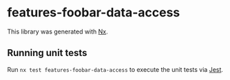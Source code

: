 # features-foobar-data-access

This library was generated with [Nx](https://nx.dev).

## Running unit tests

Run `nx test features-foobar-data-access` to execute the unit tests via [Jest](https://jestjs.io).

